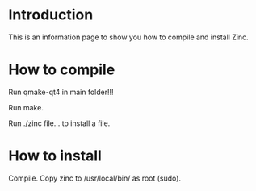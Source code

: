 # Introduction #

This is an information page to show you how to compile and install Zinc.

# How to compile #

Run qmake-qt4 in main folder!!!

Run make.

Run ./zinc file... to install a file.

# How to install #
Compile.
Copy zinc to /usr/local/bin/ as root (sudo).